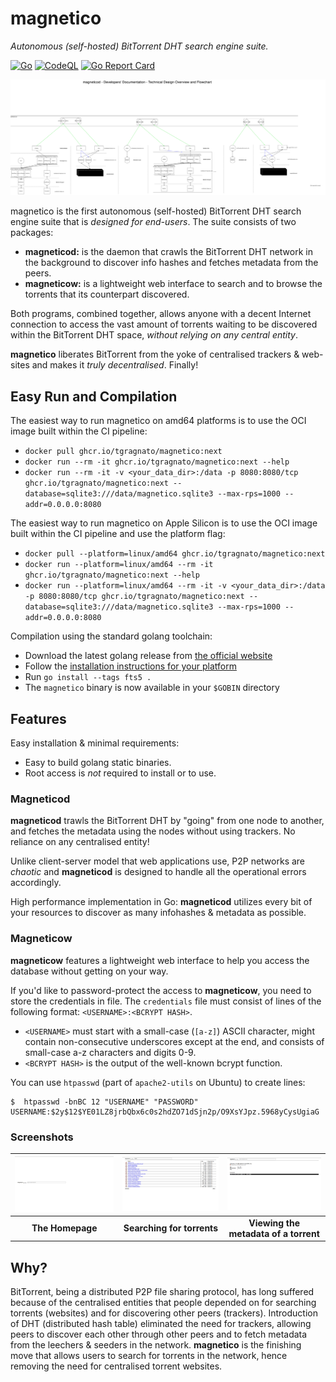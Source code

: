 # magnetico
*Autonomous (self-hosted) BitTorrent DHT search engine suite.*

[![Go](https://github.com/tgragnato/magnetico/actions/workflows/go.yml/badge.svg)](https://github.com/tgragnato/magnetico/actions/workflows/go.yml)
[![CodeQL](https://github.com/tgragnato/magnetico/actions/workflows/codeql.yml/badge.svg)](https://github.com/tgragnato/magnetico/actions/workflows/codeql.yml)
[![Go Report Card](https://goreportcard.com/badge/github.com/tgragnato/magnetico)](https://goreportcard.com/report/github.com/tgragnato/magnetico)

![Flow of Operations](/doc/operations.svg)

magnetico is the first autonomous (self-hosted) BitTorrent DHT search engine suite that is *designed for end-users*. The suite consists of two packages:

- **magneticod:** is the daemon that crawls the BitTorrent DHT network in the background to discover info hashes and fetches metadata from the peers.
- **magneticow:** is a lightweight web interface to search and to browse the torrents that its counterpart discovered.

Both programs, combined together, allows anyone with a decent Internet connection to access the vast amount of torrents waiting to be discovered within the BitTorrent DHT space, *without relying on any central entity*.

**magnetico** liberates BitTorrent from the yoke of centralised trackers & web-sites and makes it
*truly decentralised*. Finally!

## Easy Run and Compilation

The easiest way to run magnetico on amd64 platforms is to use the OCI image built within the CI pipeline:
- `docker pull ghcr.io/tgragnato/magnetico:next`
- `docker run --rm -it ghcr.io/tgragnato/magnetico:next --help`
- `docker run --rm -it -v <your_data_dir>:/data -p 8080:8080/tcp ghcr.io/tgragnato/magnetico:next --database=sqlite3:///data/magnetico.sqlite3 --max-rps=1000 --addr=0.0.0.0:8080`

The easiest way to run magnetico on Apple Silicon is to use the OCI image built within the CI pipeline and use the platform flag:
- `docker pull --platform=linux/amd64 ghcr.io/tgragnato/magnetico:next`
- `docker run --platform=linux/amd64 --rm -it ghcr.io/tgragnato/magnetico:next --help`
- `docker run --platform=linux/amd64 --rm -it -v <your_data_dir>:/data -p 8080:8080/tcp ghcr.io/tgragnato/magnetico:next --database=sqlite3:///data/magnetico.sqlite3 --max-rps=1000 --addr=0.0.0.0:8080`

Compilation using the standard golang toolchain:
- Download the latest golang release from [the official website](https://go.dev/dl/)
- Follow the [installation instructions for your platform](https://go.dev/doc/install)
- Run `go install --tags fts5 .`
- The `magnetico` binary is now available in your `$GOBIN` directory

## Features

Easy installation & minimal requirements:
  - Easy to build golang static binaries.
  - Root access is *not* required to install or to use.

### Magneticod

**magneticod** trawls the BitTorrent DHT by "going" from one node to another, and fetches the metadata using the nodes without using trackers. No reliance on any centralised entity!

Unlike client-server model that web applications use, P2P networks are *chaotic* and **magneticod** is designed to handle all the operational errors accordingly.

High performance implementation in Go: **magneticod** utilizes every bit of your resources to discover as many infohashes & metadata as possible.

### Magneticow

**magneticow** features a lightweight web interface to help you access the database without getting on your way.

If you'd like to password-protect the access to **magneticow**, you need to store the credentials
in file. The `credentials` file must consist of lines of the following format: `<USERNAME>:<BCRYPT HASH>`.

- `<USERNAME>` must start with a small-case (`[a-z]`) ASCII character, might contain non-consecutive underscores except at the end, and consists of small-case a-z characters and digits 0-9.
- `<BCRYPT HASH>` is the output of the well-known bcrypt function.

You can use `htpasswd` (part of `apache2-utils` on Ubuntu) to create lines:

```
$  htpasswd -bnBC 12 "USERNAME" "PASSWORD"
USERNAME:$2y$12$YE01LZ8jrbQbx6c0s2hdZO71dSjn2p/O9XsYJpz.5968yCysUgiaG
```

### Screenshots

| ![The Homepage](/doc/homepage.png) | ![Searching for torrents](/doc/search.png) | ![Search result](/doc/result.png) |
|:-------------------------------------------------------------------------------------------------------------------------------------------------------:|:-----------------------------------------------------------------------------------------------------------------------------------------------------------------:|:---------------------------------------------------------------------------------------------------------------------------------------------:|
|                                                                     __The Homepage__                                                                    |                                                                     __Searching for torrents__                                                                    |                                                     __Viewing the metadata of a torrent__                                                     |

## Why?
BitTorrent, being a distributed P2P file sharing protocol, has long suffered because of the
centralised entities that people depended on for searching torrents (websites) and for discovering
other peers (trackers). Introduction of DHT (distributed hash table) eliminated the need for
trackers, allowing peers to discover each other through other peers and to fetch metadata from the
leechers & seeders in the network. **magnetico** is the finishing move that allows users to search
for torrents in the network, hence removing the need for centralised torrent websites.
